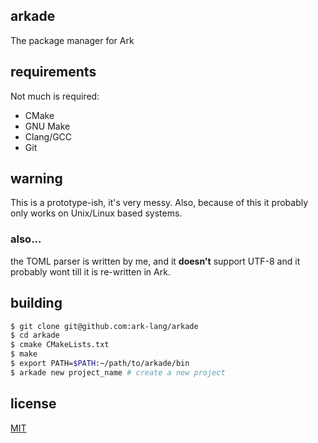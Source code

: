 ## arkade
The package manager for Ark

## requirements
Not much is required:

* CMake
* GNU Make
* Clang/GCC
* Git

## warning
This is a prototype-ish, it's very messy. Also, because of this
it probably only works on Unix/Linux based systems.

### also...
the TOML parser is written by me, and it **doesn't** support UTF-8
and it probably wont till it is re-written in Ark.

## building

```bash
$ git clone git@github.com:ark-lang/arkade
$ cd arkade
$ cmake CMakeLists.txt
$ make
$ export PATH=$PATH:~/path/to/arkade/bin
$ arkade new project_name # create a new project
```

## license
[MIT](/LICENSE)